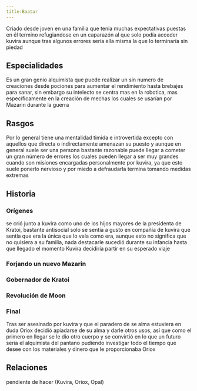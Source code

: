```yaml
---
title:Baatar
---
```


Criado desde joven en una familia que tenia muchas expectativas puestas en él termino refugiandose en un caparazón al que solo podía acceder kuvira aunque tras algunos errores sería ella misma la que lo terminaría sin piedad

## Especialidades

Es un gran genio alquimista que puede realizar un sin numero de creaciones desde pociones para aumentar el rendimiento hasta brebajes para sanar, sin embargo su intelecto se centra mas en la robotica, mas específicamente en la creación de mechas los cuales se usarían por Mazarin durante la guerra

## Rasgos

Por lo general tiene una mentalidad timida e introvertida excepto con aquellos que directa o indirectamente amenazan su puesto y aunque en general suele ser una persona bastante razonable puede llegar a cometer un gran número de errores los cuales pueden llegar a ser muy grandes cuando son misiones encargadas personalmente por kuvira, ya que esto suele ponerlo nervioso y por miedo a defraudarla termina tomando medidas extremas

## Historia

### Orígenes

se crió junto a kuvira como uno de los hijos mayores de la presidenta de Kratoi, bastante antisocial solo se sentía a gusto en compañía de kuvira que sentía que era la única que lo veía como era, aunque esto no significa que no quisiera a su familia, nada destacarle sucedió durante su infancia hasta que llegado el momento Kuvira decidiría partir en su esperado viaje

### Forjando un nuevo Mazarin

### Gobernador de Kratoi

### Revolución de Moon

### Final

Tras ser asesinado por kuvira y que el paradero de se alma estuviera en duda Oriox decidió apiadarse de su alma y darle otros usos, así que como el primero en llegar se le dio otro cuerpo y se convirtió en lo que un futuro sería el alquimista del pantano pudiendo investigar todo el tiempo que desee con los materiales y dinero que le proporcionaba Oriox

## Relaciones

pendiente de hacer (Kuvira, Oriox, Opal)